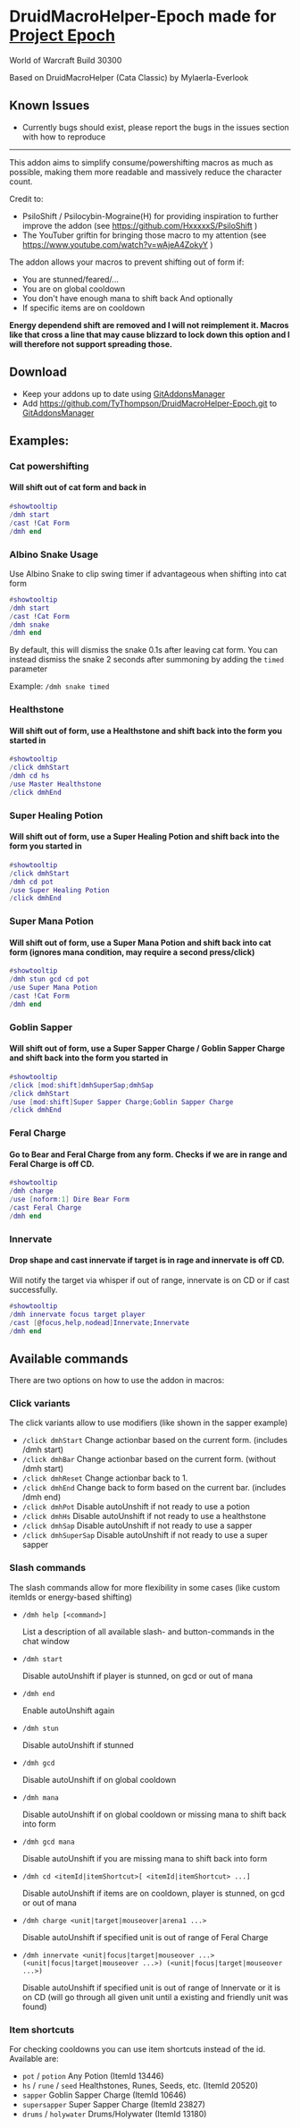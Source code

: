 # DruidMacroHelper-Epoch made for <a href="https://www.project-epoch.net/">Project Epoch</a>
World of Warcraft Build 30300

Based on DruidMacroHelper (Cata Classic) by Mylaerla-Everlook

## Known Issues
- Currently bugs should exist, please report the bugs in the issues section with how to reproduce

--------------
This addon aims to simplify consume/powershifting macros as much as possible,
making them more readable and massively reduce the character count.

Credit to:
- PsiloShift / Psilocybin-Mograine(H) for providing inspiration to further improve the addon (see https://github.com/HxxxxxS/PsiloShift )
- The YouTuber griftin for bringing those macro to my attention (see https://www.youtube.com/watch?v=wAjeA4ZokyY )

The addon allows your macros to prevent shifting out of form if:
- You are stunned/feared/...
- You are on global cooldown
- You don't have enough mana to shift back
And optionally
- If specific items are on cooldown

**Energy dependend shift are removed and I will not reimplement it. Macros like that cross a line that may cause blizzard to lock down this option and I will therefore not support spreading those.**

## Download
- Keep your addons up to date using <a href="https://woblight.gitlab.io/overview/gitaddonsmanager/">GitAddonsManager</a>
- Add https://github.com/TyThompson/DruidMacroHelper-Epoch.git to <a href="https://woblight.gitlab.io/overview/gitaddonsmanager/">GitAddonsManager</a>

## Examples:

### Cat powershifting
#### Will shift out of cat form and back in
```lua
#showtooltip
/dmh start
/cast !Cat Form
/dmh end
```

### Albino Snake Usage
 Use Albino Snake to clip swing timer if advantageous when shifting into cat form
```lua
#showtooltip
/dmh start
/cast !Cat Form
/dmh snake
/dmh end
```
By default, this will dismiss the snake 0.1s after leaving cat form.
You can instead dismiss the snake 2 seconds after summoning by adding the `timed` parameter

Example: `/dmh snake timed`

### Healthstone
#### Will shift out of form, use a Healthstone and shift back into the form you started in
```lua
#showtooltip
/click dmhStart
/dmh cd hs
/use Master Healthstone
/click dmhEnd
```

### Super Healing Potion
#### Will shift out of form, use a Super Healing Potion and shift back into the form you started in
```lua
#showtooltip
/click dmhStart
/dmh cd pot
/use Super Healing Potion
/click dmhEnd
```

### Super Mana Potion
#### Will shift out of form, use a Super Mana Potion and shift back into cat form (ignores mana condition, may require a second press/click)
```lua
#showtooltip
/dmh stun gcd cd pot
/use Super Mana Potion
/cast !Cat Form
/dmh end
```

### Goblin Sapper
#### Will shift out of form, use a Super Sapper Charge / Goblin Sapper Charge and shift back into the form you started in
```lua
#showtooltip
/click [mod:shift]dmhSuperSap;dmhSap
/click dmhStart
/use [mod:shift]Super Sapper Charge;Goblin Sapper Charge
/click dmhEnd
```

### Feral Charge
#### Go to Bear and Feral Charge from any form. Checks if we are in range and Feral Charge is off CD.
```lua
#showtooltip
/dmh charge
/use [noform:1] Dire Bear Form
/cast Feral Charge
/dmh end
```

### Innervate
#### Drop shape and cast innervate if target is in rage and innervate is off CD.
Will notify the target via whisper if out of range, innervate is on CD or if cast successfully.
```lua
#showtooltip
/dmh innervate focus target player
/cast [@focus,help,nodead]Innervate;Innervate
/dmh end
```

## Available commands

There are two options on how to use the addon in macros:

### Click variants
The click variants allow to use modifiers (like shown in the sapper example)
* `/click dmhStart` Change actionbar based on the current form. (includes /dmh start)
* `/click dmhBar` Change actionbar based on the current form. (without /dmh start)
* `/click dmhReset` Change actionbar back to 1.
* `/click dmhEnd` Change back to form based on the current bar. (includes /dmh end)
* `/click dmhPot` Disable autoUnshift if not ready to use a potion
* `/click dmhHs` Disable autoUnshift if not ready to use a healthstone
* `/click dmhSap` Disable autoUnshift if not ready to use a sapper
* `/click dmhSuperSap` Disable autoUnshift if not ready to use a super sapper

### Slash commands
The slash commands allow for more flexibility in some cases (like custom itemIds or energy-based shifting)
* `/dmh help [<command>]`

    List a description of all available slash- and button-commands in the chat window
* `/dmh start`

    Disable autoUnshift if player is stunned, on gcd or out of mana
* `/dmh end`

    Enable autoUnshift again
* `/dmh stun`

    Disable autoUnshift if stunned    
* `/dmh gcd`

    Disable autoUnshift if on global cooldown    
* `/dmh mana`

    Disable autoUnshift if on global cooldown or missing mana to shift back into form
* `/dmh gcd mana`

    Disable autoUnshift if you are missing mana to shift back into form
* `/dmh cd <itemId|itemShortcut>[ <itemId|itemShortcut> ...]`

    Disable autoUnshift if items are on cooldown, player is stunned, on gcd or out of mana
* `/dmh charge <unit|target|mouseover|arena1 ...>`

    Disable autoUnshift if specified unit is out of range of Feral Charge
* `/dmh innervate <unit|focus|target|mouseover ...> (<unit|focus|target|mouseover ...>) (<unit|focus|target|mouseover ...>)`

    Disable autoUnshift if specified unit is out of range of Innervate or it is on CD (will go through all given unit until a existing and friendly unit was found)

### Item shortcuts
For checking cooldowns you can use item shortcuts instead of the id. Available are:
- `pot` / `potion` Any Potion (ItemId 13446)
- `hs` / `rune` / `seed` Healthstones, Runes, Seeds, etc. (ItemId 20520)
- `sapper` Goblin Sapper Charge (ItemId 10646)
- `supersapper` Super Sapper Charge (ItemId 23827)
- `drums` / `holywater` Drums/Holywater (ItemId 13180)
